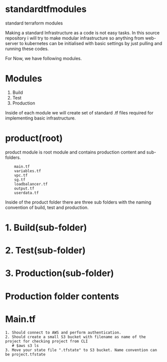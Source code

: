 # standardtfmodules
standard terraform modules

Making a standard Infrastructure as a code is not easy tasks. In this source repository i will try to make modular infrastructure so anything from web-server to kubernetes can be initialised with basic settings by just pulling and running these codes.

For Now, we have following modules.

# Modules

1. Build
2. Test
3. Production


Inside of each module we will create set of standard .tf files required for implementing basic infrastructure.


# product(root)
  product module is root module and contains production content and sub-folders.
    
        main.tf
        variables.tf
        vpc.tf	
        sg.tf
        loadbalancer.tf
        output.tf
        userdata.tf	
        	

            
            
Inside of the product folder there are three sub folders with the naming convention of build, test and production.

  # 1. Build(sub-folder)
     

  # 2. Test(sub-folder)
     

  # 3. Production(sub-folder)
       


# Production folder contents
  # Main.tf
    1. Should connect to AWS and perform authentication.
    2. Should create a small S3 bucket with filename as name of the project for checking project from CLI
       # $aws s3 ls
    3. Move your state file ".tfstate" to S3 bucket. Name convention can be project.tfstate
   
   
